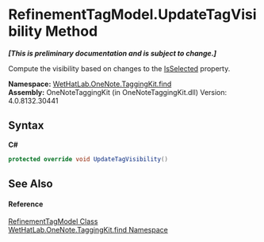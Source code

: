 # RefinementTagModel.UpdateTagVisibility Method 
 _**\[This is preliminary documentation and is subject to change.\]**_

Compute the visibility based on changes to the <a href="e3c858bf-127a-e68a-8bb7-6abe110b1125">IsSelected</a> property.

**Namespace:**&nbsp;<a href="0e3a8efd-07d2-1709-b1cd-709153222081">WetHatLab.OneNote.TaggingKit.find</a><br />**Assembly:**&nbsp;OneNoteTaggingKit (in OneNoteTaggingKit.dll) Version: 4.0.8132.30441

## Syntax

**C#**<br />
``` C#
protected override void UpdateTagVisibility()
```


## See Also


#### Reference
<a href="754eebf8-02be-caee-6ac8-929368587a55">RefinementTagModel Class</a><br /><a href="0e3a8efd-07d2-1709-b1cd-709153222081">WetHatLab.OneNote.TaggingKit.find Namespace</a><br />